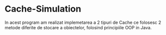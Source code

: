 # Cache-Simulation
In acest program am realizat implemetarea a 2 tipuri de Cache ce folosesc 2 metode diferite de stocare a obiectelor, folosind principiile OOP in Java.
